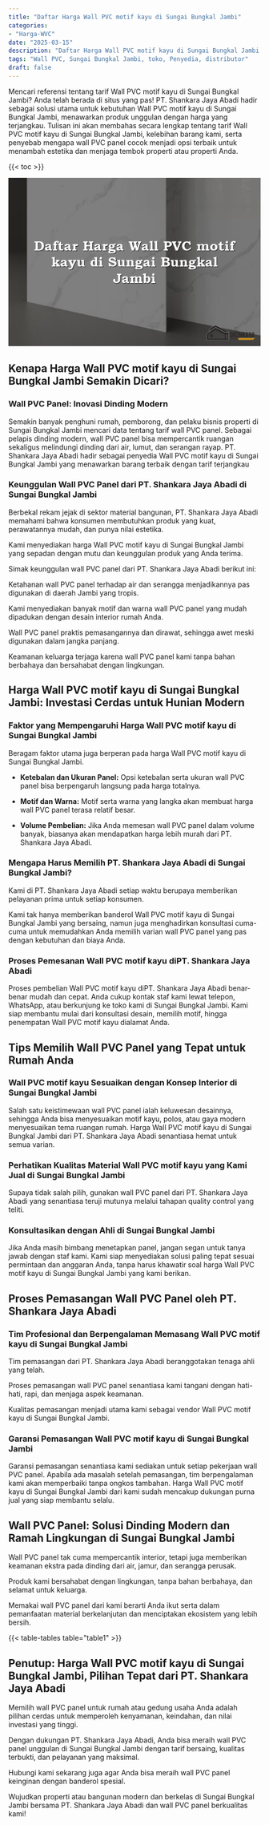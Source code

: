 ```yaml
---
title: "Daftar Harga Wall PVC motif kayu di Sungai Bungkal Jambi"
categories: 
- "Harga-WVC"
date: "2025-03-15"
description: "Daftar Harga Wall PVC motif kayu di Sungai Bungkal Jambi untuk tempat tinggal, perkantoran, dan gerai. Produk unggulan, pilihan motif, pilihan warna elegan, dengan jasa pemasangan oleh tim profesional serta jaminan resmi!|Servis distribusi Wall PVC motif kayu di Sungai Bungkal Jambi bagi kebutuhan hunian, kantor, atau gerai, dengan panel berkualitas dan instalasi oleh tenaga ahli ahli serta kepastian resmi.|Pilihan Wall PVC motif kayu di Sungai Bungkal Jambi yang terpercaya untuk hunian, kantor, dan ritel, bersama produk unggulan dan instalasi dikerjakan oleh tim berpengalaman serta garansi resmi.|Distribusi Wall PVC motif kayu di Sungai Bungkal Jambi untuk tempat tinggal, office, serta toko, beserta panel terbaik dan pemasangan ditangani oleh tim profesional, disertai dengan kepastian resmi.}"
tags: "Wall PVC, Sungai Bungkal Jambi, toko, Penyedia, distributor"
draft: false
---
```


Mencari referensi tentang tarif Wall PVC motif kayu di Sungai Bungkal Jambi? Anda telah berada di situs yang pas! PT. Shankara Jaya Abadi hadir sebagai solusi utama untuk kebutuhan Wall PVC motif kayu di Sungai Bungkal Jambi, menawarkan produk unggulan dengan harga yang terjangkau. Tulisan ini akan membahas secara lengkap tentang tarif Wall PVC motif kayu di Sungai Bungkal Jambi, kelebihan barang kami, serta penyebab mengapa wall PVC panel cocok menjadi opsi terbaik untuk menambah estetika dan menjaga tembok properti atau properti Anda.

{{< toc >}}

![Daftar Harga Wall PVC motif kayu di Sungai Bungkal Jambi](/images/Harga-WVC/Daftar-Harga-Wall-PVC-motif-kayu-di-Sungai-Bungkal-Jambi.png)


## Kenapa Harga Wall PVC motif kayu di Sungai Bungkal Jambi Semakin Dicari?

### Wall PVC Panel: Inovasi Dinding Modern

Semakin banyak penghuni rumah, pemborong, dan pelaku bisnis properti di Sungai Bungkal Jambi mencari data tentang tarif wall PVC panel. Sebagai pelapis dinding modern, wall PVC panel bisa mempercantik ruangan sekaligus melindungi dinding dari air, lumut, dan serangan rayap. PT. Shankara Jaya Abadi hadir sebagai penyedia Wall PVC motif kayu di Sungai Bungkal Jambi yang menawarkan barang terbaik dengan tarif terjangkau

### Keunggulan Wall PVC Panel dari PT. Shankara Jaya Abadi di Sungai Bungkal Jambi

Berbekal rekam jejak di sektor material bangunan, PT. Shankara Jaya Abadi memahami bahwa konsumen membutuhkan produk yang kuat, perawatannya mudah, dan punya nilai estetika.

Kami menyediakan harga Wall PVC motif kayu di Sungai Bungkal Jambi yang sepadan dengan mutu dan keunggulan produk yang Anda terima.

Simak keunggulan wall PVC panel dari PT. Shankara Jaya Abadi berikut ini:

Ketahanan wall PVC panel terhadap air dan serangga menjadikannya pas digunakan di daerah Jambi yang tropis.

Kami menyediakan banyak motif dan warna wall PVC panel yang mudah dipadukan dengan desain interior rumah Anda.

Wall PVC panel praktis pemasangannya dan dirawat, sehingga awet meski digunakan dalam jangka panjang.

Keamanan keluarga terjaga karena wall PVC panel kami tanpa bahan berbahaya dan bersahabat dengan lingkungan.

## Harga Wall PVC motif kayu di Sungai Bungkal Jambi: Investasi Cerdas untuk Hunian Modern

### Faktor yang Mempengaruhi Harga Wall PVC motif kayu di Sungai Bungkal Jambi

Beragam faktor utama juga berperan pada harga Wall PVC motif kayu di Sungai Bungkal Jambi.

- **Ketebalan dan Ukuran Panel:** Opsi ketebalan serta ukuran wall PVC panel bisa berpengaruh langsung pada harga totalnya.

- **Motif dan Warna:** Motif serta warna yang langka akan membuat harga wall PVC panel terasa relatif besar.

- **Volume Pembelian:** Jika Anda memesan wall PVC panel dalam volume banyak, biasanya akan mendapatkan harga lebih murah dari PT. Shankara Jaya Abadi.

### Mengapa Harus Memilih PT. Shankara Jaya Abadi di Sungai Bungkal Jambi?

Kami di PT. Shankara Jaya Abadi setiap waktu berupaya memberikan pelayanan prima untuk setiap konsumen.

Kami tak hanya memberikan banderol Wall PVC motif kayu di Sungai Bungkal Jambi yang bersaing, namun juga menghadirkan konsultasi cuma-cuma untuk memudahkan Anda memilih varian wall PVC panel yang pas dengan kebutuhan dan biaya Anda.

### Proses Pemesanan Wall PVC motif kayu diPT. Shankara Jaya Abadi

Proses pembelian Wall PVC motif kayu diPT. Shankara Jaya Abadi benar-benar mudah dan cepat. Anda cukup kontak staf kami lewat telepon, WhatsApp, atau berkunjung ke toko kami di Sungai Bungkal Jambi. Kami siap membantu mulai dari konsultasi desain, memilih motif, hingga penempatan Wall PVC motif kayu dialamat Anda.

## Tips Memilih Wall PVC Panel yang Tepat untuk Rumah Anda

### Wall PVC motif kayu Sesuaikan dengan Konsep Interior di Sungai Bungkal Jambi

Salah satu keistimewaan wall PVC panel ialah keluwesan desainnya, sehingga Anda bisa menyesuaikan motif kayu, polos, atau gaya modern menyesuaikan tema ruangan rumah. Harga Wall PVC motif kayu di Sungai Bungkal Jambi dari PT. Shankara Jaya Abadi senantiasa hemat untuk semua varian.

### Perhatikan Kualitas Material Wall PVC motif kayu yang Kami Jual di Sungai Bungkal Jambi

Supaya tidak salah pilih, gunakan wall PVC panel dari PT. Shankara Jaya Abadi yang senantiasa teruji mutunya melalui tahapan quality control yang teliti.

### Konsultasikan dengan Ahli di Sungai Bungkal Jambi

Jika Anda masih bimbang menetapkan panel, jangan segan untuk tanya jawab dengan staf kami. Kami siap menyediakan solusi paling tepat sesuai permintaan dan anggaran Anda, tanpa harus khawatir soal harga Wall PVC motif kayu di Sungai Bungkal Jambi yang kami berikan.

## Proses Pemasangan Wall PVC Panel oleh PT. Shankara Jaya Abadi

### Tim Profesional dan Berpengalaman Memasang Wall PVC motif kayu di Sungai Bungkal Jambi

Tim pemasangan dari PT. Shankara Jaya Abadi beranggotakan tenaga ahli yang telah.

Proses pemasangan wall PVC panel senantiasa kami tangani dengan hati-hati, rapi, dan menjaga aspek keamanan.

Kualitas pemasangan menjadi utama kami sebagai vendor Wall PVC motif kayu di Sungai Bungkal Jambi.

### Garansi Pemasangan Wall PVC motif kayu di Sungai Bungkal Jambi

Garansi pemasangan senantiasa kami sediakan untuk setiap pekerjaan wall PVC panel. Apabila ada masalah setelah pemasangan, tim berpengalaman kami akan memperbaiki tanpa ongkos tambahan. Harga Wall PVC motif kayu di Sungai Bungkal Jambi dari kami sudah mencakup dukungan purna jual yang siap membantu selalu.

## Wall PVC Panel: Solusi Dinding Modern dan Ramah Lingkungan di Sungai Bungkal Jambi

Wall PVC panel tak cuma mempercantik interior, tetapi juga memberikan keamanan ekstra pada dinding dari air, jamur, dan serangga perusak.

Produk kami bersahabat dengan lingkungan, tanpa bahan berbahaya, dan selamat untuk keluarga.

Memakai wall PVC panel dari kami berarti Anda ikut serta dalam pemanfaatan material berkelanjutan dan menciptakan ekosistem yang lebih bersih.

{{< table-tables table="table1" >}}

## Penutup: Harga Wall PVC motif kayu di Sungai Bungkal Jambi, Pilihan Tepat dari PT. Shankara Jaya Abadi

Memilih wall PVC panel untuk rumah atau gedung usaha Anda adalah pilihan cerdas untuk memperoleh kenyamanan, keindahan, dan nilai investasi yang tinggi.

Dengan dukungan PT. Shankara Jaya Abadi, Anda bisa meraih wall PVC panel unggulan di Sungai Bungkal Jambi dengan tarif bersaing, kualitas terbukti, dan pelayanan yang maksimal.

Hubungi kami sekarang juga agar Anda bisa meraih wall PVC panel keinginan dengan banderol spesial.

Wujudkan properti atau bangunan modern dan berkelas di Sungai Bungkal Jambi bersama PT. Shankara Jaya Abadi dan wall PVC panel berkualitas kami!
